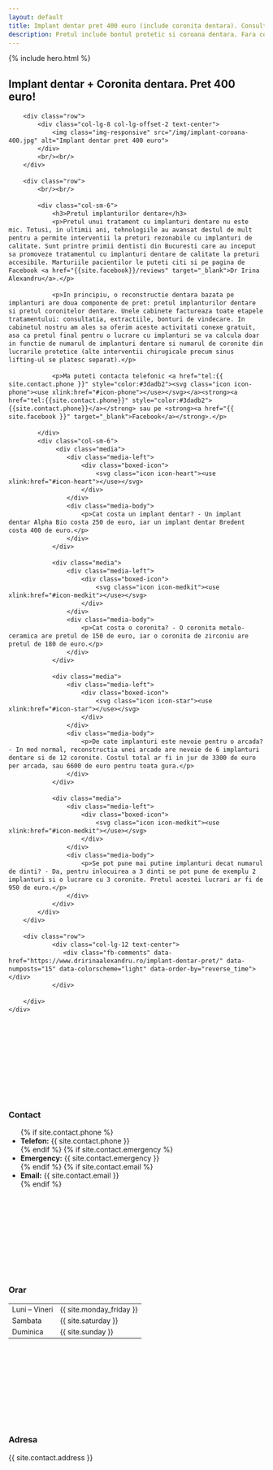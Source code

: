 ```yaml
---
layout: default
title: Implant dentar pret 400 euro (include coronita dentara). Consultatie gratuita.
description: Pretul include bontul protetic si coroana dentara. Fara costuri ascunse, extractiile si consultatia sunt incluse in pret. 
---
```


<!-- Start Hero -->

{% include hero.html %}

<!-- End Hero -->


<!-- Start About -->
<div id="oabout" class="about">
    <div class="container-fluid">
        <h2 class="section-title">Implant dentar + Coronita dentara. Pret 400 euro!</h2>
        
        <div class="row">
            <div class="col-lg-8 col-lg-offset-2 text-center">
                <img class="img-responsive" src="/img/implant-coroana-400.jpg" alt="Implant dentar pret 400 euro">
            </div>
            <br/><br/>
        </div>

        <div class="row">
            <br/><br/>

            <div class="col-sm-6">
                <h3>Pretul implanturilor dentare</h3>
                <p>Pretul unui tratament cu implanturi dentare nu este mic. Totusi, in ultimii ani, tehnologiile au avansat destul de mult pentru a permite interventii la preturi rezonabile cu implanturi de calitate. Sunt printre primii dentisti din Bucuresti care au inceput sa promoveze tratamentul cu implanturi dentare de calitate la preturi accesibile. Marturiile pacientilor le puteti citi si pe pagina de Facebook <a href="{{site.facebook}}/reviews" target="_blank">Dr Irina Alexandru</a>.</p>
                
                <p>In principiu, o reconstructie dentara bazata pe implanturi are doua componente de pret: pretul implanturilor dentare si pretul coronitelor dentare. Unele cabinete factureaza toate etapele tratamentului: consultatia, extractiile, bonturi de vindecare. In cabinetul nostru am ales sa oferim aceste activitati conexe gratuit, asa ca pretul final pentru o lucrare cu implanturi se va calcula doar in functie de numarul de implanturi dentare si numarul de coronite din lucrarile protetice (alte interventii chirugicale precum sinus lifting-ul se platesc separat).</p>
                
                <p>Ma puteti contacta telefonic <a href="tel:{{ site.contact.phone }}" style="color:#3dadb2"><svg class="icon icon-phone"><use xlink:href="#icon-phone"></use></svg></a><strong><a href="tel:{{site.contact.phone}}" style="color:#3dadb2">{{site.contact.phone}}</a></strong> sau pe <strong><a href="{{ site.facebook }}" target="_blank">Facebook</a></strong>.</p>

            </div>
            <div class="col-sm-6">
                 <div class="media">
                    <div class="media-left">
                        <div class="boxed-icon">
                            <svg class="icon icon-heart"><use xlink:href="#icon-heart"></use></svg>
                        </div>
                    </div>
                    <div class="media-body">
                        <p>Cat costa un implant dentar? - Un implant dentar Alpha Bio costa 250 de euro, iar un implant dentar Bredent costa 400 de euro.</p>
                    </div>
                </div>

                <div class="media">
                    <div class="media-left">
                        <div class="boxed-icon">
                            <svg class="icon icon-medkit"><use xlink:href="#icon-medkit"></use></svg>
                        </div>
                    </div>
                    <div class="media-body">
                        <p>Cat costa o coronita? - O coronita metalo-ceramica are pretul de 150 de euro, iar o coronita de zirconiu are pretul de 180 de euro.</p>
                    </div>
                </div>
                
                <div class="media">
                    <div class="media-left">
                        <div class="boxed-icon">
                            <svg class="icon icon-star"><use xlink:href="#icon-star"></use></svg>
                        </div>
                    </div>
                    <div class="media-body">
                        <p>De cate implanturi este nevoie pentru o arcada? - In mod normal, reconstructia unei arcade are nevoie de 6 implanturi dentare si de 12 coronite. Costul total ar fi in jur de 3300 de euro per arcada, sau 6600 de euro pentru toata gura.</p>
                    </div>
                </div>
                
                <div class="media">
                    <div class="media-left">
                        <div class="boxed-icon">
                            <svg class="icon icon-medkit"><use xlink:href="#icon-medkit"></use></svg>
                        </div>
                    </div>
                    <div class="media-body">
                        <p>Se pot pune mai putine implanturi decat numarul de dinti? - Da, pentru inlocuirea a 3 dinti se pot pune de exemplu 2 implanturi si o lucrare cu 3 coronite. Pretul acestei lucrari ar fi de 950 de euro.</p>
                    </div>
                </div>
            </div>
        </div>
        
        <div class="row">
                <div class="col-lg-12 text-center">
                   <div class="fb-comments" data-href="https://www.dririnaalexandru.ro/implant-dentar-pret/" data-numposts="15" data-colorscheme="light" data-order-by="reverse_time"></div>   
                </div>

        </div>
    </div>
</div>
<!-- End About -->

<!-- Start 3 columns -->
<div class="three-shade-col">
    <div class="col-sm-4">
        <svg class="icon icon-envelope-o"><use xlink:href="#icon-envelope-o"></use></svg>
        <h3>Contact</h3>
        <ul>
            {% if site.contact.phone %}<li><strong>Telefon:</strong> {{ site.contact.phone }}</li>{% endif %}
            {% if site.contact.emergency %}<li><strong>Emergency:</strong> {{ site.contact.emergency }}</li>{% endif %}
            {% if site.contact.email %}<li><strong>Email:</strong> {{ site.contact.email }}</li>{% endif %}
        </ul>
    </div>
    <div class="col-sm-4 nodisplay-mobile">
        <svg class="icon icon-clock-o"><use xlink:href="#icon-clock-o"></use></svg>
        <h3>Orar</h3>
        <table>
            <tbody>
                <tr>
                    <td>Luni – Vineri</td>
                    <td>{{ site.monday_friday }}</td>
                </tr>
                <tr>
                    <td>Sambata</td>
                    <td>{{ site.saturday }}</td>
                </tr>
                <tr>
                    <td>Duminica</td>
                    <td>{{ site.sunday }}</td>
                </tr>
            </tbody>
        </table>
    </div>
    <div class="col-sm-4 nodisplay-mobile">
        <svg class="icon icon-map-marker"><use xlink:href="#icon-map-marker"></use></svg>
        <h3>Adresa</h3>
            <p>
                {{ site.contact.address }}
            </p>
    </div>
</div>
<!-- End 3 columns -->
    
    
    
    
